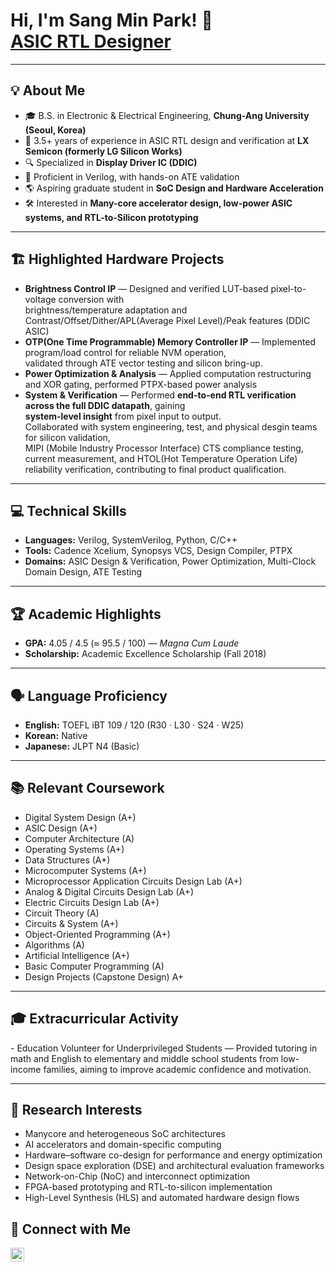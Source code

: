 <h1>Hi, I'm Sang Min Park! 👋<br/>
<a href="https://github.com/foxysp123">ASIC RTL Designer</a></h1>

---

<h2>💡 About Me</h2>

- 🎓 B.S. in Electronic & Electrical Engineering, **Chung-Ang University (Seoul, Korea)**  
- 🧠 3.5+ years of experience in ASIC RTL design and verification at **LX Semicon (formerly LG Silicon Works)**  
- 🔍 Specialized in **Display Driver IC (DDIC)** 
- 🧩 Proficient in Verilog, with hands-on ATE validation  
- 🌎 Aspiring graduate student in **SoC Design and Hardware Acceleration**  
- 🛠 Interested in **Many-core accelerator design, low-power ASIC systems, and RTL-to-Silicon prototyping**

---

<h2>🏗 Highlighted Hardware Projects</h2>

- **Brightness Control IP** — Designed and verified LUT-based pixel-to-voltage conversion with  
  brightness/temperature adaptation and Contrast/Offset/Dither/APL(Average Pixel Level)/Peak features (DDIC ASIC)  
- **OTP(One Time Programmable) Memory Controller IP** — Implemented program/load control for reliable NVM operation,  
  validated through ATE vector testing and silicon bring-up.  
- **Power Optimization & Analysis** — Applied computation restructuring and XOR gating, performed PTPX-based power analysis  
- **System & Verification** — Performed **end-to-end RTL verification across the full DDIC datapath**, gaining  
  **system-level insight** from pixel input to output.  
  Collaborated with system engineering, test, and physical desgin teams for silicon validation,  
  MIPI (Mobile Industry Processor Interface) CTS compliance testing, current measurement, and HTOL(Hot Temperature Operation Life) reliability verification, contributing to final product qualification.

---

<h2>💻 Technical Skills</h2>

- **Languages:** Verilog, SystemVerilog, Python, C/C++  
- **Tools:** Cadence Xcelium, Synopsys VCS, Design Compiler, PTPX    
- **Domains:** ASIC Design & Verification, Power Optimization, Multi-Clock Domain Design, ATE Testing  

---

<h2>🏆 Academic Highlights</h2>

- **GPA:** 4.05 / 4.5 (≈ 95.5 / 100) — *Magna Cum Laude*  
- **Scholarship:** Academic Excellence Scholarship (Fall 2018)  

---
<h2>🗣️ Language Proficiency</h2>

- **English:** TOEFL iBT 109 / 120 (R30 · L30 · S24 · W25)  
- **Korean:** Native  
- **Japanese:** JLPT N4 (Basic)
---

<h2>📚 Relevant Coursework</h2>

- Digital System Design (A+)  
- ASIC Design (A+)  
- Computer Architecture (A)  
- Operating Systems (A+)  
- Data Structures (A+)  
- Microcomputer Systems (A+)
- Microprocessor Application Circuits Design Lab (A+)
- Analog & Digital Circuits Design Lab (A+)
- Electric Circuits Design Lab (A+)
- Circuit Theory (A)
- Circuits & System (A+)
- Object-Oriented Programming (A+)  
- Algorithms (A)  
- Artificial Intelligence (A+)
- Basic Computer Programming (A)
- Design Projects (Capstone Design) A+ 

---

<h2>🎓 Extracurricular Activity</h2>
- Education Volunteer for Underprivileged Students — Provided tutoring in math and English to elementary and middle school students from low-income families, aiming to improve academic confidence and motivation.  

---

<h2>🌱 Research Interests</h2>

- Manycore and heterogeneous SoC architectures  
- AI accelerators and domain-specific computing  
- Hardware–software co-design for performance and energy optimization  
- Design space exploration (DSE) and architectural evaluation frameworks  
- Network-on-Chip (NoC) and interconnect optimization  
- FPGA-based prototyping and RTL-to-silicon implementation  
- High-Level Synthesis (HLS) and automated hardware design flows  

<h2>🤝 Connect with Me</h2>

[<img align="left" alt="Sang Min Park | LinkedIn" width="22px" src="https://cdn.jsdelivr.net/npm/simple-icons@v3/icons/linkedin.svg" />][linkedin]  

[linkedin]: https://www.linkedin.com/in/sang-min-park-b13245319/ 

